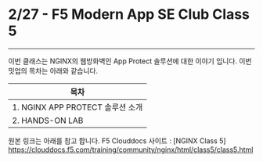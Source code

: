 # 2/27 - F5 Modern App SE Club Class 5
-------

이번 클래스는 NGINX의 웹방화벽인 App Protect 솔루션에 대한 이야기 입니다. 이번 밋업의 목차는 아래와 같습니다.


| 목차 | 
|------|
|1. NGINX APP PROTECT 솔루션 소개 |
|2. HANDS-ON LAB |

원본 링크는 아래를 참고 합니다. 
F5 Clouddocs 사이트 : [NGINX Class 5] <https://clouddocs.f5.com/training/community/nginx/html/class5/class5.html>

